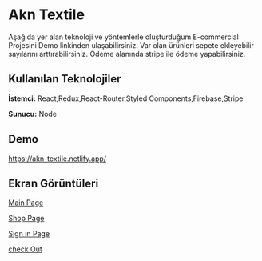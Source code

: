 
# Akn Textile

Aşağıda yer alan teknoloji ve yöntemlerle oluşturduğum E-commercial Projesini Demo linkinden ulaşabilirsiniz. Var olan ürünleri sepete ekleyebilir sayılarını arttırabilirsiniz. Ödeme alanında stripe ile ödeme yapabilirsiniz.




## Kullanılan Teknolojiler

**İstemci:** React,Redux,React-Router,Styled Components,Firebase,Stripe

**Sunucu:** Node

  
## Demo

  https://akn-textile.netlify.app/
## Ekran Görüntüleri

[Main Page](https://user-images.githubusercontent.com/75329776/221036474-218f754d-101c-4af0-8618-dc420fa0684e.png)

[Shop Page](https://user-images.githubusercontent.com/75329776/221036713-f8a30da5-cbd0-42a6-84f6-7c687cacb2b5.png)

[Sign in Page](https://user-images.githubusercontent.com/75329776/221036799-e9902aa9-454d-4350-8c0e-e7ff23f14cf2.png)

[check Out](https://user-images.githubusercontent.com/75329776/221036891-48408a95-23eb-4c47-a547-bb1ff127ce41.png)
